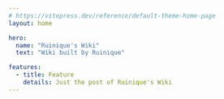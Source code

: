 ```yaml
---
# https://vitepress.dev/reference/default-theme-home-page
layout: home

hero:
  name: "Ruinique's Wiki"
  text: "Wiki built by Ruinique"

features:
  - title: Feature
    details: Just the post of Ruinique's Wiki
---
```


<!--@include: ./class/index.md-->

<!--@include: ./env/index.md-->

